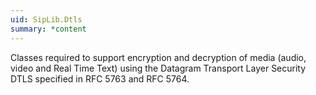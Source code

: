 ```yaml
---
uid: SipLib.Dtls
summary: *content
---
```

Classes required to support encryption and decryption of media (audio, video and Real Time Text) using the Datagram Transport Layer Security  DTLS specified in RFC 5763 and RFC 5764.
